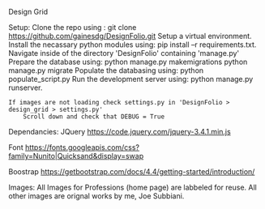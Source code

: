 Design Grid

Setup:
	Clone the repo using : git clone https://github.com/gainesdg/DesignFolio.git
	Setup a virtual environment.
	Install the necassary python modules using:  pip install –r requirements.txt.
	Navigate inside of the directory 'DesignFolio' containing 'manage.py'
	Prepare the database using:	python manage.py makemigrations
					python manage.py migrate
	Populate the databasing using:	python populate_script.py
	Run the development server using: python manage.py runserver.
	
	If images are not loading check settings.py in 'DesignFolio > design_grid > settings.py'
		Scroll down and check that DEBUG = True


Dependancies:
JQuery
https://code.jquery.com/jquery-3.4.1.min.js
	
Font
https://fonts.googleapis.com/css?family=Nunito|Quicksand&display=swap

Boostrap
https://getbootstrap.com/docs/4.4/getting-started/introduction/


Images:
All Images for Professions (home page) are labbeled for reuse.
All other images are orignal works by me, Joe Subbiani.